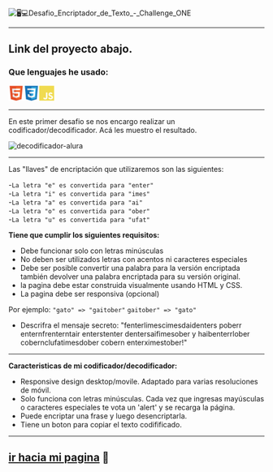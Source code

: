 


![🖥💻Desafio_Encriptador_de_Texto_-_Challenge_ONE](https://github.com/boogramer/alura_repository_github/assets/125413596/1a1b9c84-2fac-4c58-ad80-920c770642fd)

---
Link del proyecto abajo.
---
### Que lenguajes he usado:

<img src="https://github.com/devicons/devicon/blob/master/icons/html5/html5-original.svg" width='30px'><img src="https://github.com/devicons/devicon/blob/master/icons/css3/css3-original.svg" width='30px'><img src="https://github.com/devicons/devicon/blob/master/icons/javascript/javascript-plain.svg" width='30px'>

---

En este primer desafio se nos encargo realizar un codificador/decodificador. Acá les muestro el resultado. 

![decodificador-alura](https://github.com/boogramer/alura_repository_github/assets/125413596/3dda6a74-6427-4f6a-8b5f-c02cf13b68c0)


---

Las "llaves" de encriptación que utilizaremos son las siguientes:

-`La letra "e" es convertida para "enter"`<br>
-`La letra "i" es convertida para "imes"`<br>
-`La letra "a" es convertida para "ai"`<br>
-`La letra "o" es convertida para "ober"`<br>
-`La letra "u" es convertida para "ufat"`<br>

**Tiene que cumplir los siguientes requisitos:**

- Debe funcionar solo con letras minúsculas
- No deben ser utilizados letras con acentos ni caracteres especiales
- Debe ser posible convertir una palabra para la versión encriptada también devolver una palabra encriptada para su versión original.
- la pagina debe estar construida visualmente usando HTML y CSS.
- La pagina debe ser responsiva (opcional)

Por ejemplo:
`"gato" => "gaitober"`
`gaitober" => "gato"`
- Descrifra el mensaje secreto: "fenterlimescimesdaidenters poberr enternfrenterntair enterstenter dentersaifimesober y haibenterrlober cobernclufatimesdober cobern enterximestober!" 

---

**Caracteristicas de mi codificador/decodificador:**

- Responsive design desktop/movile. Adaptado para varias resoluciones de móvil.
- Solo funciona con letras minúsculas. Cada vez que ingresas mayúsculas o caracteres especiales te vota un 'alert' y se recarga la página.
- Puede encriptar una frase y luego desencriptarla.
- Tiene un boton para copiar el texto codifificado.
---

## [ir hacia mi pagina](https://boogramer.github.io/alura_repository_github/) 👀
